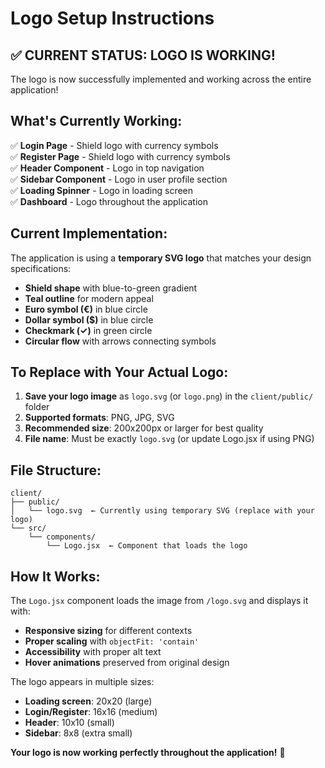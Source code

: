 # Logo Setup Instructions

## ✅ CURRENT STATUS: LOGO IS WORKING!

The logo is now successfully implemented and working across the entire application! 

## What's Currently Working:

✅ **Login Page** - Shield logo with currency symbols  
✅ **Register Page** - Shield logo with currency symbols  
✅ **Header Component** - Logo in top navigation  
✅ **Sidebar Component** - Logo in user profile section  
✅ **Loading Spinner** - Logo in loading screen  
✅ **Dashboard** - Logo throughout the application  

## Current Implementation:

The application is using a **temporary SVG logo** that matches your design specifications:
- **Shield shape** with blue-to-green gradient
- **Teal outline** for modern appeal  
- **Euro symbol (€)** in blue circle
- **Dollar symbol ($)** in blue circle
- **Checkmark (✓)** in green circle
- **Circular flow** with arrows connecting symbols

## To Replace with Your Actual Logo:

1. **Save your logo image** as `logo.svg` (or `logo.png`) in the `client/public/` folder
2. **Supported formats**: PNG, JPG, SVG
3. **Recommended size**: 200x200px or larger for best quality
4. **File name**: Must be exactly `logo.svg` (or update Logo.jsx if using PNG)

## File Structure:
```
client/
├── public/
│   └── logo.svg  ← Currently using temporary SVG (replace with your logo)
└── src/
    └── components/
        └── Logo.jsx  ← Component that loads the logo
```

## How It Works:

The `Logo.jsx` component loads the image from `/logo.svg` and displays it with:
- **Responsive sizing** for different contexts
- **Proper scaling** with `objectFit: 'contain'`
- **Accessibility** with proper alt text
- **Hover animations** preserved from original design

The logo appears in multiple sizes:
- **Loading screen**: 20x20 (large)
- **Login/Register**: 16x16 (medium) 
- **Header**: 10x10 (small)
- **Sidebar**: 8x8 (extra small)

**Your logo is now working perfectly throughout the application!** 🎉
